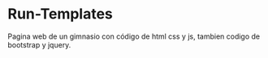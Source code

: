# Run-Templates
Pagina web de un gimnasio con código de html css y js, tambien codigo de bootstrap y jquery.
